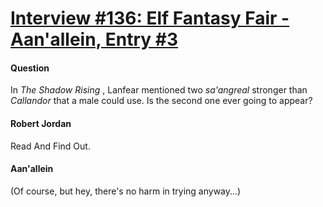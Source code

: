 # [Interview #136: Elf Fantasy Fair - Aan'allein, Entry #3](https://www.theoryland.com/intvmain.php?i=136#3)

#### Question

In
*The Shadow Rising*
, Lanfear mentioned two
*sa'angreal*
stronger than
*Callandor*
that a male could use. Is the second one ever going to appear?

#### Robert Jordan

Read And Find Out.

#### Aan'allein

(Of course, but hey, there's no harm in trying anyway...)

